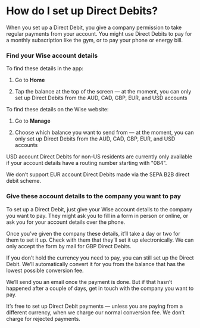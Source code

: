 # How do I set up Direct Debits?

When you set up a Direct Debit, you give a company permission to take regular payments from your account. You might use Direct Debits to pay for a monthly subscription like the gym, or to pay your phone or energy bill.

### Find your Wise account details

To find these details in the app:

  1. Go to **Home**

  2. Tap the balance at the top of the screen — at the moment, you can only set up Direct Debits from the AUD, CAD, GBP, EUR, and USD accounts




To find these details on the Wise website:

  1. Go to **Manage**

  2. Choose which balance you want to send from — at the moment, you can only set up Direct Debits from the AUD, CAD, GBP, EUR, and USD accounts




USD account Direct Debits for non-US residents are currently only available if your account details have a routing number starting with "084". 

We don’t support EUR account Direct Debits made via the SEPA B2B direct debit scheme. 

### Give these account details to the company you want to pay

To set up a Direct Debit, just give your Wise account details to the company you want to pay. They might ask you to fill in a form in person or online, or ask you for your account details over the phone. 

Once you’ve given the company these details, it’ll take a day or two for them to set it up. Check with them that they’ll set it up electronically. We can only accept the form by mail for GBP Direct Debits. 

If you don’t hold the currency you need to pay, you can still set up the Direct Debit. We’ll automatically convert it for you from the balance that has the lowest possible conversion fee. 

We’ll send you an email once the payment is done. But if that hasn’t happened after a couple of days, get in touch with the company you want to pay.

It’s free to set up Direct Debit payments — unless you are paying from a different currency, when we charge our normal conversion fee. We don’t charge for rejected payments.